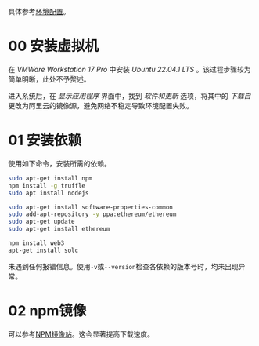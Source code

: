 具体参考[环境配置](https://little-grouse-686.notion.site/df78ed3318664014941861e30679b4eb)。

# 00 安装虚拟机

在 *VMWare Workstation 17 Pro* 中安装 *Ubuntu 22.04.1 LTS* 。该过程步骤较为简单明晰，此处不予赘述。

进入系统后，在 *显示应用程序* 界面中，找到 *软件和更新* 选项，将其中的 *下载自* 更改为阿里云的镜像源，避免网络不稳定导致环境配置失败。

# 01 安装依赖

使用如下命令，安装所需的依赖。

```bash
sudo apt-get install npm
npm install -g truffle
sudo apt install nodejs

sudo apt-get install software-properties-common
sudo add-apt-repository -y ppa:ethereum/ethereum
sudo apt-get update
sudo apt-get install ethereum

npm install web3
apt-get install solc
```

未遇到任何报错信息。使用`-v`或`--version`检查各依赖的版本号时，均未出现异常。

# 02 npm镜像

可以参考[NPM镜像站](https://npmmirror.com/)。这会显著提高下载速度。